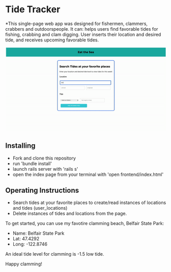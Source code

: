 # Tide Tracker
*This single-page web app was designed for fishermen, clammers, crabbers and outdoorspeople. It can:
  helps users find favorable tides for fishing, crabbing and clam digging.
  User inserts their location and desired tide, and receives upcoming favorable tides. 


![Eat the sea app](public/tide-app-demo-gif.gif)

## Installing ##

- Fork and clone this repository
- run 'bundle install'
- launch rails server with 'rails s'
- open the index page from your terminal with 'open frontend/index.html'

## Operating Instructions ##

- Search tides at your favorite places to create/read instances of locations and tides (user_locations)
- Delete instances of tides and locations from the page.

To get started, you can use my favotire clamming beach, Belfair State Park:

- Name: Belfair State Park
- Lat: 47.4292
- Long: -122.8746

An ideal tide level for clamming is -1.5 low tide.

Happy clamming!
